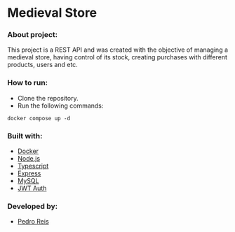 # Medieval Store
### About project:
This project is a REST API and was created with the objective of managing a medieval store, having control of its stock, creating purchases with different products, users and etc.
### How to run:
- Clone the repository.
- Run the following commands:
```
docker compose up -d
```
### Built with:
- [Docker](https://www.docker.com/)
- [Node.js](https://nodejs.org/en/)
- [Typescript](https://www.typescriptlang.org/)
- [Express](https://expressjs.com/pt-br/)
- [MySQL](https://www.mysql.com/)
- [JWT Auth](https://jwt.io/)
### Developed by:
- [Pedro Reis](https://www.linkedin.com/in/pedroreisalves/)

